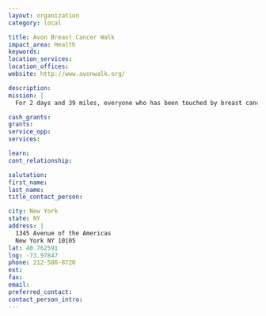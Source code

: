 ```yaml
---
layout: organization
category: local

title: Avon Breast Cancer Walk
impact_area: Health
keywords: 
location_services: 
location_offices: 
website: http://www.avonwalk.org/‎

description: 
mission: |
  For 2 days and 39 miles, everyone who has been touched by breast cancer touches you - in gratitude. Your participation - as a Walker, a Crew Member, a Volunteer or a Donor - will allow medically underserved women and men to be treated giving them access to the care they require. And hard-working research teams will be powered by the funds they need to fuel their quest for the cure.

cash_grants: 
grants: 
service_opp: 
services: 

learn: 
cont_relationship: 

salutation: 
first_name: 
last_name: 
title_contact_person: 

city: New York
state: NY
address: |
  1345 Avenue of the Americas    
  New York NY 10105
lat: 40.762591
lng: -73.97847
phone: 212-586-8720
ext: 
fax: 
email: 
preferred_contact: 
contact_person_intro: 
---
```

